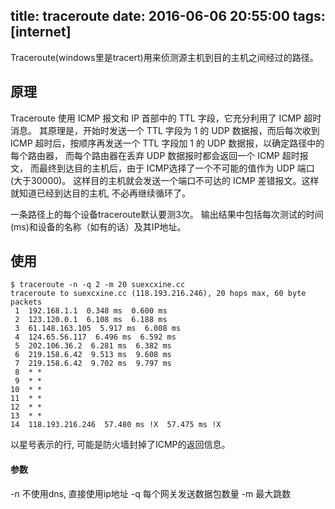 title: traceroute
date: 2016-06-06 20:55:00
tags: [internet]
---

Traceroute(windows里是tracert)用来侦测源主机到目的主机之间经过的路径。
<!--more-->

## 原理

Traceroute 使用 ICMP 报文和 IP 首部中的 TTL 字段，它充分利用了 ICMP 超时消息。
其原理是，开始时发送一个 TTL 字段为 1 的 UDP 数据报，而后每次收到 ICMP 超时后，按顺序再发送一个 TTL 字段加 1 的 UDP 数据报，以确定路径中的每个路由器，
而每个路由器在丢弃 UDP 数据报时都会返回一个 ICMP 超时报文，
而最终到达目的主机后，由于 ICMP选择了一个不可能的值作为 UDP 端口(大于30000)。
这样目的主机就会发送一个端口不可达的 ICMP 差错报文。这样就知道已经到达目的主机, 不必再继续循环了。

一条路径上的每个设备traceroute默认要测3次。
输出结果中包括每次测试的时间(ms)和设备的名称（如有的话）及其IP地址。

## 使用
```
$ traceroute -n -q 2 -m 20 suexcxine.cc
traceroute to suexcxine.cc (118.193.216.246), 20 hops max, 60 byte packets
 1  192.168.1.1  0.348 ms  0.600 ms
 2  123.120.0.1  6.108 ms  6.188 ms
 3  61.148.163.105  5.917 ms  6.008 ms
 4  124.65.56.117  6.496 ms  6.592 ms
 5  202.106.36.2  6.281 ms  6.382 ms
 6  219.158.6.42  9.513 ms  9.608 ms
 7  219.158.6.42  9.702 ms  9.797 ms
 8  * *
 9  * *
10  * *
11  * *
12  * *
13  * *
14  118.193.216.246  57.480 ms !X  57.475 ms !X

```
以星号表示的行, 可能是防火墙封掉了ICMP的返回信息。

#### 参数
-n 不使用dns, 直接使用ip地址
-q 每个网关发送数据包数量
-m 最大跳数

